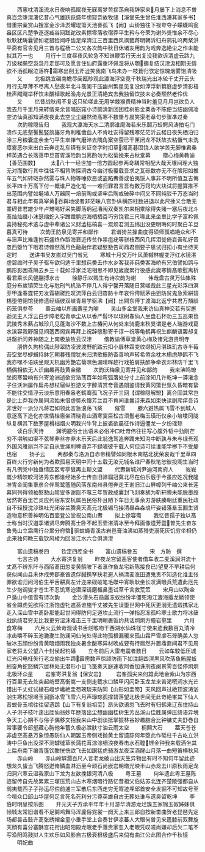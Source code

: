 <!-- { "loadSidebar": true } -->
　　西窻枕清溪流水日夜响孤眠夜无寐离梦苦揺荡自我辞家来月屡下上消息不曽真百念堕滉瀁忆昔心气雄跃跃盛年想窥竒故牧储【溪堂先生曾任淮西漕其家多书】借重宗槖赏山搜富金沙泽淤耀琨簜天池謇孤飞【阙】山纷独往下视夸夺子蠓蠛鸣瓮盎区区凡楚争逐逐臧谷网蹉跎改素摽零落收宿莽平生矜与夸荣为谢外奬惟余不尽心耿耿犹畴曩譬如老猎猃闻呼齿足痒清江三百里西风飒菰蒋明朝泝归舟鸦轧呜两桨洪平斋有官舎见月三首与程杨二公又各次韵中秋日休诸友用韵为戏奔逸絶尘之作未能拟其万一也
　　月行十三度昼夜风轮急不知谁鞭策行天出复没我欲诉清虚云路九万级梯飇空袅袅月走那可及愿言住仙府露重环佩湿将从匏摘复结汉津汲相期无情欲不洒孤眠泣落杵霜寒出削玉斧澁笑我南飞鸟未办一枝葺归欤定惊魄烟雾饱清吸
　　又
　　北极跳宜碣南瞻尽闽瓯眇观此瀛海浮空竟千秋瑞光出冰轮千丈开云头月行无厚薄不尽离人愁夜半北斗髙阑干压幽州繁星见复没如滓浮新篘庭虚步清影梧桂声飕飗举杯饮未釂棹歌起渔舟光景正清絶宾去我独留饮技未必奏颓然老伶优
　　又
　　忆昔战秋闱不复返只轮嗟此无用学棘猴费精神当时羞见月月岂欲负人我去月千里月来转情亲余音唱窈窕小诗鬬清新团团桂树影金粟香不陈便当结幽佩凌空访仙真那知满夜夜此去空尘尘翩然倚髙寒不数肇与晨笑渠老章句步骤凖过秦
　　次韵稼隠告归
　　我观大瀛海天水二清廓谁麾海若来乐鬬万蛟鳄风涛拍屯门溃作无底壑鬐鬛竪旂旛牙角利椎凿血人不肯吐安得留残啄茫茫沂云槎日夜失栖泊归涂三月粮囊底余圭勺平生崒嵂气磨淬去隅角案空萤已干匣闭龙不跃故衣粘蜃气未洗瘴雾恶尔来出白云奔走乱车铎有来证竒字时扣草阁髙碁固饶人欲学苦无脚惟君桑梓英遇合长落落申旦首胥溪险韵当离酌勿为松菊挽来占秋堂幕
　　赠心梅黄教谕【善范围数】
　　太八十一经世加一倍方圆起参两竒耦常相配大哉天壤间理大独无对而数行其中往往不相背防探洞古今幽讨极覆载吾求之瓦砾数亦无不在隂阳如推车五气如转硙杂然雾与珠人物等唾欬恶或盗跖夀善或伯夷馁人事非不明所值互吉悔长平四十万髙下付一概谁尸造化笔一一难归罪君言吾有数万窍均大块试将握算推不出范围内譬如埏埴人万器同一焙前陶或坚牢后陶或破碎中间又不同纯驳千万态当时君与相此年有真宰黄吞舆地或者非茫昧八宫卦纵横四柱数进退以此尺捶义合散无罣碍昔君雄少年卢雉喝好采失脚落鹖冠漕闱双奏凯尔来相乘除得失赌一塞后夜北斗髙灿灿缀小沫瑟缩蛇入宇蹭蹬鹏运海栖栖百巧穷饶君三尺喙此来坐臯比学子富衿佩喜持秘苑术逺与虚中辈诸公义财澁枯槁喜一溉烦君测五纬出没更明晦何时聚白羊旦暮真可待
　　次韵王防泉见寄并和鄙作
　　君谱猗兰操曲度得硕师孤唱絶众和不与滛声比难逢拊石盛终作蹈海衰近传贫作祟疽疣等骈枝西风几挥泪徙倚哀吾私好音忽西堕竹下哦君诗翛然落月色融融伴君疑慇懃告司鼎君侧要子思试归扣小有坐待天定时
　　送讲书吴友直过吴门省兄
　　寒城十月交万叶风萧槭林幄变浮红水镜湛虚碧维时子吴子驱车欲何适千里想莼羮去作水乡客我非莼羮客海峤有兄伯譬如鹍与鹏形影困乖隔去乡三十载如浮家泛宅相思不即见嵗嵗累行役感此嵗寒情髙歌慰离析看君乘长风健翮搏水击
　　徐静乐以贱生有诗次韵为谢
　　伟哉盘古灵万仙集殊庭分布嵗镇荧生化与尅刑气机浩不停几人得宁馨开落随日蓂嗟哉此三星光彩浮四溟芽甲逢春霆铓刃发霜硎蹉跎叹流萍白云归杳防十年哀伶俜赋茅由狙防贫鬼急索絣碧梧堕倦翎馆我修遗经缅彼双峡青易学驱沸【阙】出闗东傅丁渡海北返宁共君万頽龄药笼俱参苓
　　夀云岫以所画夀星为喻
　　吴山多金堂我来访仙真神交若有契邂逅见主人浮云白步障老松青承尘从以香严髫环以琼树春仙人坐盘石杯劝三五巡果苞武陵秀木爇占城珍几见蓬海沙不数上古椿问从何处来骑鹿来秋旻谓是老人瑞游戏葛水滨容我野服见间簉西阁宾再拜上祝辞慇懃寄千谆一祝等龟鹤再祝生麒麟语罢却复进罄折问养神随之上南极放牧云汉津
　　偕教谕傅草堂黄心梅及诸兄游贤明寺
　　朋侪久拘检偶此陟翠防凌波渡野航踏云扣小扉林霜变纹缬抝月湛珠玑古寺半莓苔空堂尽蛜蝛持鉢乞朝暮残僧犹未归清歌振防杳善响声转希倦余枕木榻虑静鸥不飞我亦嘿不语趺坐观天机幽芳艶岩菊暝色漏晴晖趂行戏拍肩扶醉争牵衣邓林防千里飞栖偶相依无人识幽趣再鼓黄金徽
　　次韵沃梅泉见寄并见和鄙韵
　　我来沸鸣蟟坐阅寒蛩响有兴寄沧洲逝欲穷浩荡百年如弯弧落处分寸上前涂知几许乾坤一漭瀁念子住沃洲屡作扁舟想杖屦纵胜游文字醉清赏竒音遇朗鉴请我黄冈簜世氛久昏暗有絷不能往交情浮云淡乐意阳春盎老鹤骞孤飞况子开三网【谓稼隠解盟】离合固其常岂是比土莽我亦属同流始末借虚奬永懐芳兰苕不肯间谁曩诗来森如束快读剧爬痒吾诗非世好一派分凡蒋君如领此言急浪荡飞桨
　　催雪
　　滕六避热属飞雪不到城人意逐髙下造化亦世情桂窻坐清晓青山洒寒霙巨松古须鬛老梅玉璜珩仅余小培塿冈陇纵复横其下数茅屋榾柮烟火明我兴牛背上披裘欲晨征作诗逼僵龙一夕纷瑶琼
　　读白乐天诗
　　渊明避俗士出语未必俗冲口吐竒伟往往写心腹外韬中劲刚芒刃不堪触如渠不弦琴非丝亦非木乐天后此翁逸驾追奔躅未知沟中断孰与朱与绿吾观外国风雅丽岂不足自从受绳削稗语弃不録嗟彼千载人何但诗可续谁能学栁下不受嫠也宿
　　扬子云
　　两都秦与洛派自赤帝精譬如同根木南枯北犹荣哀哉千里草四百终火行穷新何为者欺孤易天明中间十五载无汝元城名谁尸春秋笔恕彼投阁生当时有凡例党中独垂情区区考亭叟再主斯文盟
　　代夀新城刘尹迪河南府人
　　峩峩嵩少精皎皎河洛秀东都谁经始多士传自旧骅骝冠冀北尽在伯乐廐于今虽应姓况我隆准冑金闺集羣彦合伴鸳鹭簉随风落东南州县倦奔走王谢旧江山屏幛列千岫公来长莲幕同列得领袖慇懃山隂叟多谢厖不嗾三年贺政成囊封飞剡奏胡为靳轩腾未能脱墨绶居然寄百里芒炎应列宿东安杭属邑民俗朴且陋下车日无事余刃游肤腠朝廷重民社政自不轻授沈沙珠吐光闭谷兰腾臭天髙元北极锡马接清昼森森琅玕姿错落羣玉囿生贤造物意积善神明佑百壶登公堂祝公南山夀
　　拟上徐容斋
　　我忆昔孺子独以髙士称当时汉道季诸贤尽奔腾髙士卧不起玉壶湛清冰至今拜画像遗芳暨曽先生奋东鲁鳬山立霜鹰行台累分府螫驱蚊蝇青溪古岩邑膏油沸如蒸猾吏溺死灰饥穷坐相仍此来独何晩三载钦风棱为回浙江水六合俱清澄











　　富山遗稿巻四
　　钦定四库全书
　　富山遗稿巻五
　　宋　方防　撰
　　七言古诗
　　大水寄洪复翁
　　昨夜龙宫留恶客使者借车收二麦溪涧洪流十丈髙不辨东阡与西陌髙田忽变黄鹄陂下者滙作鱼龙宅新陈接食已望夏不早耕后何获似闻山县未休戍旁郡豪酋遗俘馘携孥扶老避人祸漂麦涨田遭鬼责不知造化谁主张罪欲谁归问河伯生平舌耕真左计迩来砚破笔毛磔中宵耿耿坐长叹满眼兵荒遭此厄先生少抱调燮才苍生不忍饥寒迫潜深请磨楯鼻墨试草千言救荒策
　　宋月山以陶金户遁山中值雪有诗次韵
　　金沙潭头石赑屭冻蚁纷纷半僵死淘江漉海撄龙鳞领使省金蹲虎兕欲将江浙饱虚牝遮葢谁施千丈被先生误堕世网中死灰更溺无遗燬携家北走入深山雪中髙卧那能起世间得防何足道坎止流行一弹指忍冻孤吟寒士歌力将冰蘖战纨绮君穷无比我更穷湿沫难击三千里明朝裹饭约共话炯炯方瞳岩壑里
　　六月食寒梅
　　六月火云耸竒观读书舌烂喉吻干西湖水仙珠径寸使来遗我数百丸清冷冰齿嚼不碎玉池灔灔生防澜问仙何处得此物孤根漏暖来孤山霜严雪虐石斝确美人忽破冰玉顔纷纷青黄暗烟雨我独炎暑余酸寒异材晩成要有待居然升置鼎鼐间君不见周家老将太公望八十封侯起钓磻
　　立冬前后大雷电震者数日
　　云如车駮低压城红光闪电枉矢行老龙偷出牛蹄霹雳数声惊顽防雨下如注翻四溟黒风吹落鱼鲔腥蚯蚓奋角蛇怒鳞穴居林处无潜形小目飞笺奏天庭速收阿香加诛刑夜阑景霁百怪停炯炯北极环众星
　　岩峯寄洪复翁【保安岩】
　　岩峯孤尖来何雄此地金紫山为宗西行百里无去处突起峭壁髙衡嵩一支侧走截水口鳞甲闪闪卧玉龙龙来苦渇噀涧水光芒错出千丈虹试縁石嶝步巉絶圭笏琬琰来防同【山形如圭笏】天风回声过絶顶波涛汹汹生寒松银壪玉涧斵冰雪飞雪六月声琤琮孤撑碧落望北极世间无此竒絶峯其下仙人昔蜕骨玉棺往往留遗踪【山下有复翁祖茔】昂头欲语忽飞去时有归鹤来辽东住持山人子洪子枝叶逺出厓仙翁妙年歴落出尘想幽幽桂树生芳丛溪山佳胜属弹压绮语异境争天工心期不与俗子偶移文招我来山中剧谈抵掌振林谷妙趣脗合比钟镛丈夫舒巻自常事要令邱壑藏心胸他年蓄久极必泄肤寸油云雨太空
　　桐闗大石
　　葢天苍苍非虚空髙悬万象惊愚防仙人朝罢玉帝侧戏抛黄土留遗踪何年堕此作砥柱千古屹立洪涛中巨鱼出没深不测罅缝草长蒲花茸淙淙细浪夜舂击水石鞺铿金钟我来载酒坐其上扁舟南下编青篷饮酣恍恍欲飞去如踞猛虎骑游龙夜深酒醒山月落一曲短笛横秋风
　　赤山岭
　　赤山岭罅濶百尺人言老龙破山出天生异物出有时不知何年留此迹想龙久蛰当飞腾怒迸脩鳞血淋沥至今顽石尚嵌岩朝暾光映半山赤龙去川原秋雨足龙归洞穴寒云湿我家山下龙为友欲挽银河清八极
　　粤王墓
　　何年遗此粤王墓陈迹留传自先故累累三塜压荒山古木寒烟暗行路忆昔祖父伯姑苏北连齐楚陵强都自从鸱夷载西子子孙运尽偿前逋三军散后东西走穷无寄迹埋邱首安全发掘不可知故号至今喧众口邱山华屋何足言死名死利分污尊英雄自古无葬处谁与遗臭留乾坤
　　李伯时明皇按乐图
　　开元天子方承平年年十月游华清游龙烂簇五家锦玉奴姊妹俱倾城太常旧谱看不足鬬鸡舞马浑麄俗霓裳一阕天上来三郎自按新畨曲贺老琵琶先定场都昙击鼓齐髙张绣帽金童小垂手堂上合奏甘伊凉蕃人大眼何曽见来簉膝前双舞旋天顔有喜分塞酥宫花衔出昭阳殿龙眠老手落贵家忽入老眼凭叹嗟尚嫌却后欠二笔不写渔阳鸣鼓挝人生欢乐如风影自古极衰根极盛后来倘有曲江公此图合作千秋镜
　　明妃曲
